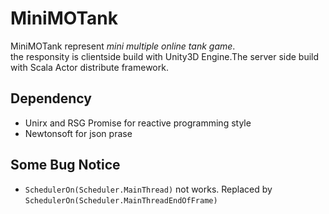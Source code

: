 # MiniMOTank 
MiniMOTank represent *mini multiple online tank game*.  
the responsity is clientside build with Unity3D Engine.The server side build with Scala Actor distribute framework.  

## Dependency
- Unirx and RSG Promise for reactive programming style
- Newtonsoft for json prase

## Some Bug Notice
- `SchedulerOn(Scheduler.MainThread)` not works. Replaced by `SchedulerOn(Scheduler.MainThreadEndOfFrame)
`

